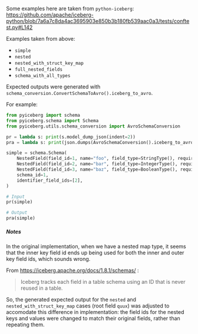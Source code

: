 Some examples here are taken from `python-iceberg`:
https://github.com/apache/iceberg-python/blob/7a6a7c8da4ac3695903e850b3b180fb539aac0a3/tests/conftest.py#L142

Examples taken from above:
- `simple`
- `nested`
- `nested_with_struct_key_map`
- `full_nested_fields`
- `schema_with_all_types`

Expected outputs were generated with
`schema_conversion.ConvertSchemaToAvro().iceberg_to_avro`.

For example:

```python
from pyiceberg import schema
from pyiceberg.schema import Schema
from pyiceberg.utils.schema_conversion import AvroSchemaConversion

pr = lambda s: print(s.model_dump_json(indent=2))
pra = lambda s: print(json.dumps(AvroSchemaConversion().iceberg_to_avro(s), indent=2))

simple = schema.Schema(
    NestedField(field_id=1, name="foo", field_type=StringType(), required=False),
    NestedField(field_id=2, name="bar", field_type=IntegerType(), required=True),
    NestedField(field_id=3, name="baz", field_type=BooleanType(), required=False),
    schema_id=1,
    identifier_field_ids=[2],
)

# Input
pr(simple)

# Output
pra(simple)
```

##### Notes

In the original implementation, when we have a nested map type, it seems that the inner
key field id ends up being used for both the inner and outer key field ids, which sounds
wrong.

From https://iceberg.apache.org/docs/1.8.1/schemas/ :

> Iceberg tracks each field in a table schema using an ID that is never reused in a table.

So, the generated expected output for the `nested` and `nested_with_struct_key_map` cases
(root field `quux`) was adjusted to accomodate this difference in implementation: the
field ids for the nested keys and values were changed to match their original fields,
rather than repeating them.
